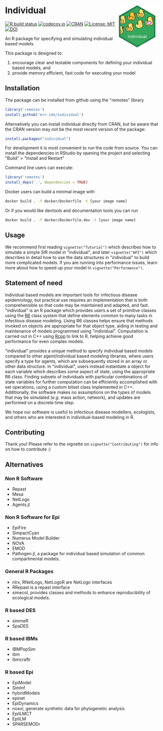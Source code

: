 # Individual <img src='man/figures/logo.png' align="right" height="139" />

<!-- badges: start -->
[![R build status](https://github.com/mrc-ide/individual/workflows/R-CMD-check/badge.svg)](https://github.com/mrc-ide/individual/actions)
[![codecov.io](https://codecov.io/github/mrc-ide/individual/coverage.svg)](https://codecov.io/github/mrc-ide/individual)
[![CRAN](https://www.r-pkg.org/badges/version/individual)](https://cran.r-project.org/package=individual)
[![License: MIT](https://img.shields.io/badge/License-MIT-yellow.svg)](https://opensource.org/licenses/MIT)
[![DOI](https://joss.theoj.org/papers/10.21105/joss.03539/status.svg)](https://doi.org/10.21105/joss.03539)
<!-- badges: end -->

An R package for specifying and simulating individual based models.

This package is designed to:

  1. encourage clear and testable components for defining your individual based 
models, and
  2. provide memory efficient, fast code for executing your model

## Installation

The package can be installed from github using the "remotes" library

```R
library('remotes')
install_github('mrc-ide/individual')
```

Alternatively you can install individual directly from CRAN, but be aware that
the CRAN version may not be the most recent version of the package:

```R
install.packages("individual")
```

For development it is most convenient to run the code from source. You can
install the dependencies in RStudio by opening the project and selecting "Build" > "Install and Restart"

Command line users can execute:

```R
library('remotes')
install_deps('.', dependencies = TRUE)
```

Docker users can build a minimal image with

```bash
docker build . -f docker/Dockerfile -t [your image name]
```

Or if you would like devtools and documentation tools you can run

```bash
docker build . -f docker/Dockerfile.dev -t [your image name]
```

## Usage

We recommend first reading `vignette("Tutorial")` which describes
how to simulate a simple SIR model in "individual", and later `vignette("API")`
which describes in detail how to use the data structures in "individual" to
build more complicated models. If you are running into performance issues,
learn more about how to speed up your model in `vignette("Performance")`.

## Statement of need

Individual based models are important tools for infectious disease epidemiology,
but practical use requires an implementation that is both comprehensible so that
code may be maintained and adapted, and fast. "individual" is an R package which
provides users a set of primitive classes using the [R6](https://github.com/r-lib/R6)
class system that define elements common to many tasks in infectious disease
modeling. Using R6 classes helps ensure that methods invoked on objects are
appropriate for that object type, aiding in testing and maintenance of models
programmed using "individual". Computation is carried out in C++ using 
[Rcpp](https://github.com/RcppCore/Rcpp) to link to R, helping achieve good
performance for even complex models.

"individual" provides a unique method to specify individual based models compared
to other agent/individual based modeling libraries, where users specify a type
for agents, which are subsequently stored in an array or other data structure.
In "individual", users instead instantiate a object for each variable which
describes some aspect of state, using the appropriate R6 class. Finding subsets
of individuals with particular combinations of state variables for further
computation can be efficiently accomplished with set operations, using a custom
bitset class implemented in C++. Additionally, the software makes no assumptions
on the types of models that may be simulated (*e.g.* mass action, network),
and updates are performed on a discrete time step.

We hope our software is useful to infectious disease modellers, ecologists, and
others who are interested in individual-based modeling in R.

## Contributing

Thank you! Please refer to the vignette on `vignette("Contributing")` for info on how to
contribute :)

## Alternatives

### Non R Software

 - Repast
 - Mesa
 - NetLogo
 - Agents.jl

### Non R Software for Epi

 - EpiFire
 - SimpactCyan
 - Numerus Model Builder
 - NOVA
 - EMOD
 - Pathogen.jl, a package for individual based simulation of common compartmental models.

### General R Packages

 - nlrx, RNetLogo, NetLogoR are NetLogo interfaces
 - RRepast is a repast interface
 - simecol, provides classes and methods to enhance reproducibility of ecological models.

### R based DES

 - simmeR
 - SpaDES

### R based IBMs

 - IBMPopSim
 - ibm
 - ibmcraftr

### R based Epi

 - EpiModel 
 - SimInf
 - hybridModels
 - epinet
 - EpiDynamics
 - nosoi, generate synthetic data for phylogenetic analysis
 - EpiILMCT
 - EpiILM
 - SPARSEMODr
